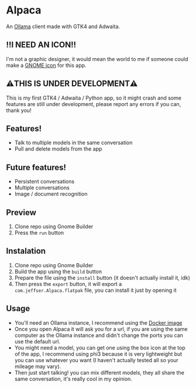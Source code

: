# Alpaca

An [Ollama](https://github.com/ollama/ollama) client made with GTK4 and Adwaita.

## ‼️I NEED AN ICON‼️
I'm not a graphic designer, it would mean the world to me if someone could make a [GNOME icon](https://developer.gnome.org/hig/guidelines/app-icons.html) for this app.

## ⚠️THIS IS UNDER DEVELOPMENT⚠️
This is my first GTK4 / Adwaita / Python app, so it might crash and some features are still under development, please report any errors if you can, thank you!

## Features!
- Talk to multiple models in the same conversation
- Pull and delete models from the app

## Future features!
- Persistent conversations
- Multiple conversations
- Image / document recognition

## Preview
1. Clone repo using Gnome Builder
2. Press the `run` button

## Instalation
1. Clone repo using Gnome Builder
2. Build the app using the `build` button
3. Prepare the file using the `install` button (it doesn't actually install it, idk)
4. Then press the `export` button, it will export a `com.jeffser.Alpaca.flatpak` file, you can install it just by opening it

## Usage
- You'll need an Ollama instance, I recommend using the [Docker image](https://ollama.com/blog/ollama-is-now-available-as-an-official-docker-image)
- Once you open Alpaca it will ask you for a url, if you are using the same computer as the Ollama instance and didn't change the ports you can use the default url.
- You might need a model, you can get one using the box icon at the top of the app, I recommend using phi3 because it is very lightweight but you can use whatever you want (I haven't actually tested all so your mileage may vary).
- Then just start talking! you can mix different models, they all share the same conversation, it's really cool in my opinion.
